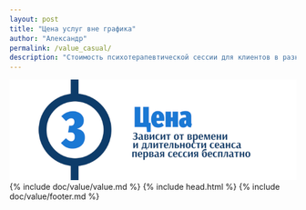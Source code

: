 ```yaml
---
layout: post
title: "Цена услуг вне графика"
author: "Александр"
permalink: /value_casual/
description: "Стоимость психотерапевтической сессии для клиентов в разных часовых поясах вне локального рабочего графика"
---
```


<a href="/value/">![Текущая стоимость сеансов психотерапии](/_img/3.png)</a>
{% include doc/value/value.md %}
{% include head.html %}
{% include doc/value/footer.md %}


